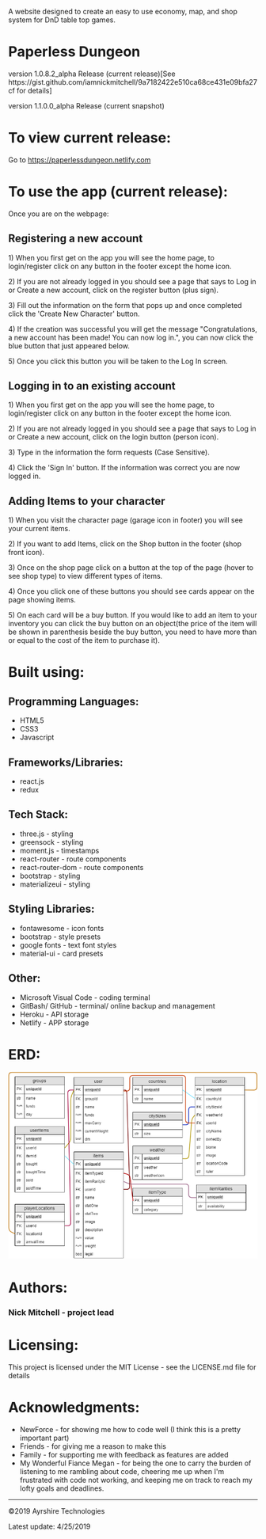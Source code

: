 A website designed to create an easy to use economy, map, and shop system for DnD table top games.

<h1>Paperless Dungeon</h1>
<p>version 1.0.8.2_alpha Release (current release)[See https://gist.github.com/iamnickmitchell/9a7182422e510ca68ce431e09bfa27cf for details]</p>
<p>version 1.1.0.0_alpha Release (current snapshot)</p>


# To view current release:
Go to https://paperlessdungeon.netlify.com

<!-- # To view snapshot:
1) Fork a copy of the pre-release code at https://github.com/iamnickmitchell/Paperless-Dungeon.
2) Go into the kennel subfolder using the terminal of your choice (I currently use GitBash).
3) Start a localhost server and run npm start (you must have node.js installed). -->

# To use the app (current release):

<p>Once you are on the webpage:</p>

<h2>Registering a new account</h2>
<p>1) When you first get on the app you will see the home page, to login/register click on any button in the footer except the home icon.</p>
<p>2) If you are not already logged in you should see a page that says to Log in or Create a new account, click on the register button (plus sign).</p>
<p>3) Fill out the information on the form that pops up and once completed click the 'Create New Character' button.</p>
<p>4) If the creation was successful you will get the message "Congratulations, a new account has been made! You can now log in.", you can now click the blue button that just appeared below.</p>
<p>5) Once you click this button you will be taken to the Log In screen.</p>

<h2>Logging in to an existing account</h2>
<p>1) When you first get on the app you will see the home page, to login/register click on any button in the footer except the home icon.</p>
<p>2) If you are not already logged in you should see a page that says to Log in or Create a new account, click on the login button (person icon).</p>
<p>3) Type in the information the form requests (Case Sensitive).</p>
<p>4) Click the 'Sign In' button. If the information was correct you are now logged in.</p>

<h2>Adding Items to your character</h2>
<p>1) When you visit the character page (garage icon in footer) you will see your current items.</p>
<p>2) If you want to add Items, click on the Shop button in the footer (shop front icon).</p>
<p>3) Once on the shop page click on a button at the top of the page (hover to see shop type) to view different types of items.</p>
<p>4) Once you click one of these buttons you should see cards appear on the page showing items.</p>
<p>5) On each card will be a buy button. If you would like to add an item to your inventory you can click the buy button on an object(the price of the item will be shown in parenthesis beside the buy button, you need to have more than or equal to the cost of the item to purchase it).</p>


<!-- # To use the app (snapshot):

Coming Soon... -->


# Built using:
Programming Languages:
----------------
* HTML5
* CSS3
* Javascript

Frameworks/Libraries:
----------------
* react.js
* redux

Tech Stack:
----------------
* three.js - styling
* greensock - styling
* moment.js - timestamps
* react-router - route components
* react-router-dom - route components
* bootstrap - styling
* materializeui - styling

Styling Libraries:
----------------
* fontawesome - icon fonts
* bootstrap - style presets
* google fonts - text font styles
* material-ui - card presets

Other:
----------------
* Microsoft Visual Code - coding terminal
* GitBash/ GitHub - terminal/ online backup and management
* Heroku - API storage
* Netlify - APP storage

# ERD:
![Error: Image not found!](public/Images/README_images/ERD.png)

# Authors:
<h3>Nick Mitchell - project lead<h3>

# Licensing:
This project is licensed under the MIT License - see the LICENSE.md file for details

# Acknowledgments:
* NewForce - for showing me how to code well (I think this is a pretty important part)
* Friends - for giving me a reason to make this
* Family - for supporting me with feedback as features are added
* My Wonderful Fiance Megan - for being the one to carry the burden of listening to me rambling about code, cheering me up when I'm frustrated with code not working, and keeping me on track to reach my lofty goals and deadlines.

-----------
&#169;2019 Ayrshire Technologies

Latest update: 4/25/2019